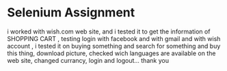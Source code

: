 # Selenium Assignment 
i worked with wish.com web site, and i tested it to get the information of SHOPPING CART , testing login with facebook and with gmail and with wish account , i tested it on buying something and search for something and buy this thing, download picture, checked wich languages are available on the web site, changed currancy, login and logout...
thank you
